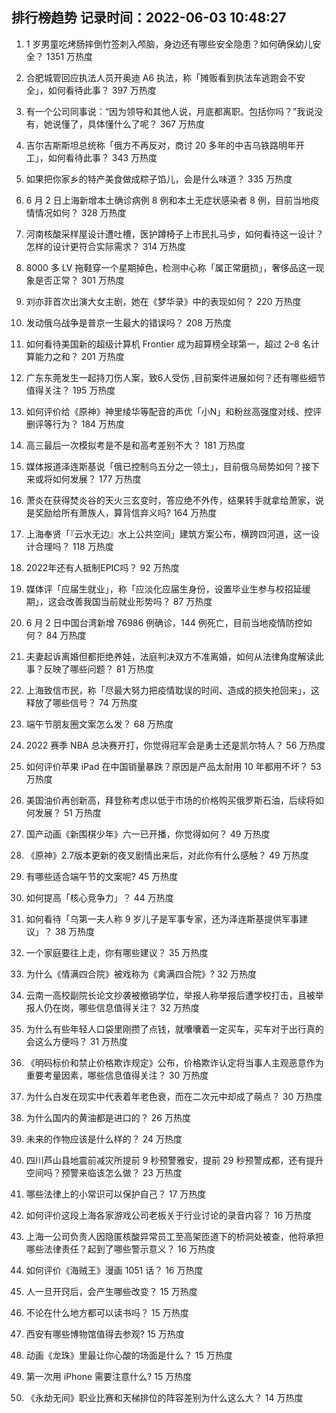 
## 排行榜趋势 记录时间：2022-06-03 10:48:27
  
  1. 1 岁男童吃烤肠摔倒竹签刺入颅脑，身边还有哪些安全隐患？如何确保幼儿安全？ 1351 万热度
    
  2. 合肥城管回应执法人员开奥迪 A6 执法，称「摊贩看到执法车逃跑会不安全」，如何看待此事？ 397 万热度
    
  3. 有一个公司同事说：“因为领导和其他人说，月底都离职。包括你吗？”我说没有，她说懂了，具体懂什么了呢？ 367 万热度
    
  4. 吉尔吉斯斯坦总统称「俄方不再反对，商讨 20 多年的中吉乌铁路明年开工」，如何看待此事？ 343 万热度
    
  5. 如果把你家乡的特产美食做成粽子馅儿，会是什么味道？ 335 万热度
    
  6. 6 月 2 日上海新增本土确诊病例 8 例和本土无症状感染者 8 例，目前当地疫情情况如何？ 328 万热度
    
  7. 河南核酸采样屋设计遭吐槽，医护蹲椅子上市民扎马步，如何看待这一设计？怎样的设计更符合实际需求？ 314 万热度
    
  8. 8000 多 LV 拖鞋穿一个星期掉色，检测中心称「属正常磨损」，奢侈品这一现象是否正常？ 301 万热度
    
  9. 刘亦菲首次出演大女主剧，她在《梦华录》中的表现如何？ 220 万热度
    
  10. 发动俄乌战争是普京一生最大的错误吗？ 208 万热度
    
  11. 如何看待美国新的超级计算机 Frontier 成为超算榜全球第一，超过 2–8 名计算能力之和？ 201 万热度
    
  12. 广东东莞发生一起持刀伤人案，致6人受伤 ,目前案件进展如何？还有哪些细节值得关注？ 195 万热度
    
  13. 如何评价给《原神》神里绫华等配音的声优「小N」和粉丝高强度对线、控评删评等行为？ 184 万热度
    
  14. 高三最后一次模拟考是不是和高考差别不大？ 181 万热度
    
  15. 媒体报道泽连斯基说「俄已控制乌五分之一领土」，目前俄乌局势如何？接下来或将如何发展？ 177 万热度
    
  16. 萧炎在获得焚炎谷的天火三玄变时，答应绝不外传，结果转手就拿给萧家，说是奖励给所有萧族人，算背信弃义吗? 164 万热度
    
  17. 上海奉贤「『云水无边』水上公共空间」建筑方案公布，横跨四河道，这一设计合理吗？ 118 万热度
    
  18. 2022年还有人抵制EPIC吗？ 92 万热度
    
  19. 媒体评「应届生就业」，称「应淡化应届生身份，设置毕业生参与校招延缓期」，这会改善我国当前就业形势吗？ 87 万热度
    
  20. 6 月 2 日中国台湾新增 76986 例确诊，144 例死亡，目前当地疫情防控如何？ 84 万热度
    
  21. 夫妻起诉离婚但都拒绝养娃，法庭判决双方不准离婚，如何从法律角度解读此事？反映了哪些问题？ 81 万热度
    
  22. 上海致信市民，称「尽最大努力把疫情耽误的时间、造成的损失抢回来」，这释放了哪些信号？ 74 万热度
    
  23. 端午节朋友圈文案怎么发？ 68 万热度
    
  24. 2022 赛季 NBA 总决赛开打，你觉得冠军会是勇士还是凯尔特人？ 56 万热度
    
  25. 如何评价苹果 iPad 在中国销量暴跌？原因是产品太耐用 10 年都用不坏？ 53 万热度
    
  26. 美国油价再创新高，拜登称考虑以低于市场的价格购买俄罗斯石油，后续将如何发展？ 51 万热度
    
  27. 国产动画《新围棋少年》六一已开播，你觉得如何？ 49 万热度
    
  28. 《原神》2.7版本更新的夜叉剧情出来后，对此你有什么感触？ 49 万热度
    
  29. 有哪些适合端午节的文案呢? 45 万热度
    
  30. 如何提高「核心竞争力」？ 44 万热度
    
  31. 如何看待「乌第一夫人称 9 岁儿子是军事专家，还为泽连斯基提供军事建议」？ 38 万热度
    
  32. 一个家庭要往上走，你有哪些建议？ 35 万热度
    
  33. 为什么《情满四合院》被戏称为《禽满四合院》? 32 万热度
    
  34. 云南一高校副院长论文抄袭被撤销学位，举报人称举报后遭学校打击，且被举报人仍在岗，哪些信息值得关注？ 32 万热度
    
  35. 为什么有些年轻人口袋里刚攒了点钱，就囔囔着一定买车，买车对于出行真的会这么方便吗？ 31 万热度
    
  36. 《明码标价和禁止价格欺诈规定》公布，价格欺诈认定将当事人主观恶意作为重要考量因素，哪些信息值得关注？ 30 万热度
    
  37. 为什么白发在现实中代表着年老色衰，而在二次元中却成了萌点？ 30 万热度
    
  38. 为什么国内的黄油都是进口的？ 26 万热度
    
  39. 未来的作物应该是什么样的？ 24 万热度
    
  40. 四川芦山县地震前减灾所提前 9 秒预警雅安，提前 29 秒预警成都，还有提升空间吗？预警来临该怎么做？ 23 万热度
    
  41. 哪些法律上的小常识可以保护自己？ 17 万热度
    
  42. 如何评价这段上海各家游戏公司老板关于行业讨论的录音内容？ 16 万热度
    
  43. 上海一公司负责人因隐匿核酸异常员工至高架匝道下的桥洞处被查，他将承担哪些法律责任？起到了哪些警示意义？ 16 万热度
    
  44. 如何评价《海贼王》漫画 1051 话？ 16 万热度
    
  45. 人一旦开窍后，会产生哪些改变？ 15 万热度
    
  46. 不论在什么地方都可以读书吗？ 15 万热度
    
  47. 西安有哪些博物馆值得去参观? 15 万热度
    
  48. 动画《龙珠》里最让你心酸的场面是什么？ 15 万热度
    
  49. 第一次用 iPhone 需要注意什么? 15 万热度
    
  50. 《永劫无间》职业比赛和天梯排位的阵容差别为什么这么大？ 14 万热度
    